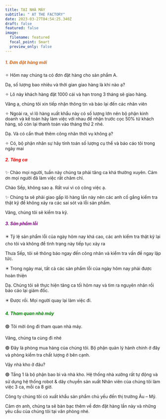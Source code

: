```yaml
---
title: TẠI NHÀ MÁY
subtitle: " AT THE FACTORY"
date: 2023-03-27T04:54:25.340Z
draft: false
featured: false
image:
  filename: featured
  focal_point: Smart
  preview_only: false
---
```



<h5 style="color:chocolate;"> 1.	Đơn đặt hàng mới</h5>
<p> ✧ Hôm nay chúng ta có đơn đặt hàng cho sản phẩm A.</p>
Dạ, số lượng bao nhiêu và thời gian giao hàng là khi nào ạ?
<p> ✧ Lô này khách hàng đặt 1000 cái và hạn trong 3 tháng sẽ giao hàng. </p>
Vâng ạ, chúng tôi xin tiếp nhận thông tin và báo lại đến các nhân viên 
<p> ✧ Ngoài ra, vì lô hàng xuất khẩu này có số lượng lớn nên bộ phận kinh doanh và kế toán hãy làm việc với nhau để nhận trước cọc 50% từ khách hàng,
số còn lại thanh toán vào tháng thứ 2 nhé. </p>
Dạ. Và có cần thuê thêm công nhân thời vụ không ạ?
<p> ✧ Có, bộ phận nhân sự hãy tính toán số lượng cụ thể và báo cáo tôi trong ngày mai</p>

<h5 style="color:Red;">2.	Tăng ca</h5>
<p> ✨ Chào mọi người, tuần này chúng ta phải tăng ca khá thường xuyên. Cảm ơn mọi người đã làm việc rất chăm chỉ. </p>
Chào Sếp, không sao ạ. Rất vui vì có công việc ạ. 
<p> ✨ Chúng ta sẽ phải giao gấp lô hàng lần này nên các anh cố gắng kiểm tra thật kỹ để không xảy ra các sai sót và lỗi sản phẩm. </p>
Vâng, chúng tôi sẽ kiểm tra kỹ.

<h5 style="color:Purple;">3.	Sản phẩm lỗi</h5>
<p> ✴️ Tỷ lệ sản phẩm lỗi của ngày hôm nay khá cao, các anh kiểm tra thật kỹ lại cho tôi và không để tình trạng này tiếp tục xảy ra</p>
Thưa Sếp, tôi sẽ thông báo ngay đến công nhân và kiểm tra vấn đề ngay lập tức.  
<p> ✴️ Trong ngày mai, tất cả các sản phẩm lỗi của ngày hôm nay phải được hoàn thiện</p>
Dạ. Chúng tôi sẽ thực hiện tăng ca tối hôm nay và tìm ra nguyên nhân rồi báo cáo lại giám đốc. 
<p> ✴️ Được rồi. Mọi người quay lại làm việc đi. </p>


<h5 style="color:Green;">4.	Tham quan nhà máy</h5>
<p> 🟢 Tôi mời ông đi tham quan nhà máy.</p>
Vâng, chúng ta cùng đi nhé
<p> 🟢 Đây là phòng mua hàng của chúng tôi. Bộ phận quản lý hành chính ở đây và
phòng kiểm tra chất lượng ở bên cạnh.</p>

Vậy nhà kho ở đâu?

<p> 🟢 Tầng 1 là bộ phận bao bì và nhà kho.
Hệ thống nhà xưởng rất tự động và sử dụng hệ thống robot & dây chuyền  sản xuất Nhân viên của chúng tôi làm việc 3 ca, mỗi ca 8 giờ.

Công ty chúng tôi có xuất khẩu sản phẩm chủ yếu đến thị trường Âu – Mỹ.</p>

Cảm ơn anh, chúng ta sẽ bàn bạc thêm về đơn đặt hàng lần này và những yêu cầu của chúng tôi tại văn phòng nhé. 

